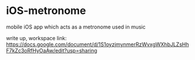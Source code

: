 # iOS-metronome
mobile iOS app which acts as a metronome used in music


write up, workspace link: https://docs.google.com/document/d/1S1oyzjmynmerRzWvxgWXhbJLZsHhF7kZc3oRfHyOaAw/edit?usp=sharing
